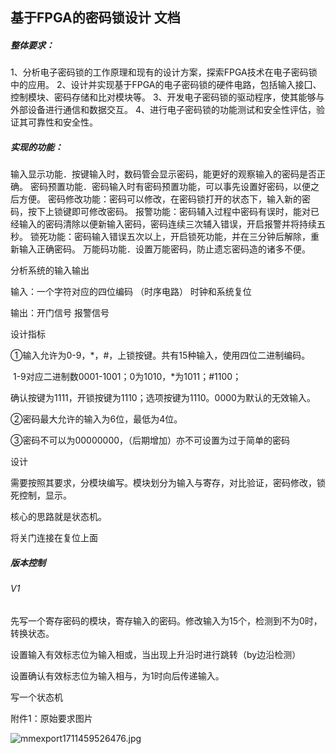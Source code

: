 ## 基于FPGA的密码锁设计  文档

##### 整体要求：

1、分析电子密码锁的工作原理和现有的设计方案，探索FPGA技术在电子密码锁中的应用。
2、设计并实现基于FPGA的电子密码锁的硬件电路，包括输入接囗、控制模块、密码存储和比对模块等。
3、开发电子密码锁的驱动程序，使其能够与外部设备进行通信和数据交互。
4、进行电子密码锁的功能测试和安全性评估，验证其可靠性和安全性。

##### 实现的功能：

输入显示功能．按键输入时，数码管会显示密码，能更好的观察输入的密码是否正确。
密码预置功能．密码输入时有密码预置功能，可以事先设置好密码，以便之后方便。
密码修改功能：密码可以修改，在密码锁打开的状态下，输入新的密码，按下上锁键即可修改密码。
报警功能：密码辅入过程中密码有误时，能对已经输入的密码清除以便新输入密码，密码连续三次辅入错误，开启报警并将持续五秒。
锁死功能：密码输入错误五次以上，开启锁死功能，并在三分钟后解除，重新输入正确密码。
万能码功能．设置万能密码，防止遗忘密码造的诸多不便。



分析系统的输入输出

输入：一个字符对应的四位编码      （时序电路） 时钟和系统复位

输出：开门信号   报警信号



设计指标

①输入允许为0-9，*，#，上锁按键。共有15种输入，使用四位二进制编码。

​	1-9对应二进制数0001-1001；0为1010，*为1011；#1100；

​	确认按键为1111，开锁按键为1110；选项按键为1110。0000为默认的无效输入。

②密码最大允许的输入为6位，最低为4位。

③密码不可以为00000000，（后期增加）亦不可设置为过于简单的密码



设计

需要按照其要求，分模块编写。模块划分为输入与寄存，对比验证，密码修改，锁死控制，显示。

核心的思路就是状态机。

将关门连接在复位上面

##### 版本控制

###### V1

先写一个寄存密码的模块，寄存输入的密码。修改输入为15个，检测到不为0时，转换状态。

设置输入有效标志位为输入相或，当出现上升沿时进行跳转（by边沿检测）

设置确认有效标志位为输入相与，为1时向后传递输入。

写一个状态机







































附件1：原始要求图片

![mmexport1711459526476.jpg](https://gitee.com/liuxiaodi2238/imgs/raw/master/img/RhKpgrNfy1573CB.jpg)

